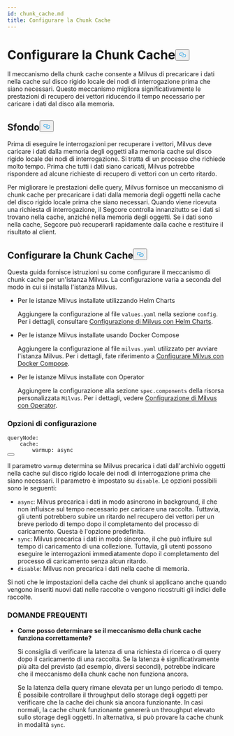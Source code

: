 ```yaml
---
id: chunk_cache.md
title: Configurare la Chunk Cache
---
```


<h1 id="Configure-Chunk-Cache" class="common-anchor-header">Configurare la Chunk Cache<button data-href="#Configure-Chunk-Cache" class="anchor-icon" translate="no">
      <svg translate="no"
        aria-hidden="true"
        focusable="false"
        height="20"
        version="1.1"
        viewBox="0 0 16 16"
        width="16"
      >
        <path
          fill="#0092E4"
          fill-rule="evenodd"
          d="M4 9h1v1H4c-1.5 0-3-1.69-3-3.5S2.55 3 4 3h4c1.45 0 3 1.69 3 3.5 0 1.41-.91 2.72-2 3.25V8.59c.58-.45 1-1.27 1-2.09C10 5.22 8.98 4 8 4H4c-.98 0-2 1.22-2 2.5S3 9 4 9zm9-3h-1v1h1c1 0 2 1.22 2 2.5S13.98 12 13 12H9c-.98 0-2-1.22-2-2.5 0-.83.42-1.64 1-2.09V6.25c-1.09.53-2 1.84-2 3.25C6 11.31 7.55 13 9 13h4c1.45 0 3-1.69 3-3.5S14.5 6 13 6z"
        ></path>
      </svg>
    </button></h1><p>Il meccanismo della chunk cache consente a Milvus di precaricare i dati nella cache sul disco rigido locale dei nodi di interrogazione prima che siano necessari. Questo meccanismo migliora significativamente le prestazioni di recupero dei vettori riducendo il tempo necessario per caricare i dati dal disco alla memoria.</p>
<h2 id="Background" class="common-anchor-header">Sfondo<button data-href="#Background" class="anchor-icon" translate="no">
      <svg translate="no"
        aria-hidden="true"
        focusable="false"
        height="20"
        version="1.1"
        viewBox="0 0 16 16"
        width="16"
      >
        <path
          fill="#0092E4"
          fill-rule="evenodd"
          d="M4 9h1v1H4c-1.5 0-3-1.69-3-3.5S2.55 3 4 3h4c1.45 0 3 1.69 3 3.5 0 1.41-.91 2.72-2 3.25V8.59c.58-.45 1-1.27 1-2.09C10 5.22 8.98 4 8 4H4c-.98 0-2 1.22-2 2.5S3 9 4 9zm9-3h-1v1h1c1 0 2 1.22 2 2.5S13.98 12 13 12H9c-.98 0-2-1.22-2-2.5 0-.83.42-1.64 1-2.09V6.25c-1.09.53-2 1.84-2 3.25C6 11.31 7.55 13 9 13h4c1.45 0 3-1.69 3-3.5S14.5 6 13 6z"
        ></path>
      </svg>
    </button></h2><p>Prima di eseguire le interrogazioni per recuperare i vettori, Milvus deve caricare i dati dalla memoria degli oggetti alla memoria cache sul disco rigido locale dei nodi di interrogazione. Si tratta di un processo che richiede molto tempo. Prima che tutti i dati siano caricati, Milvus potrebbe rispondere ad alcune richieste di recupero di vettori con un certo ritardo.</p>
<p>Per migliorare le prestazioni delle query, Milvus fornisce un meccanismo di chunk cache per precaricare i dati dalla memoria degli oggetti nella cache del disco rigido locale prima che siano necessari. Quando viene ricevuta una richiesta di interrogazione, il Segcore controlla innanzitutto se i dati si trovano nella cache, anziché nella memoria degli oggetti. Se i dati sono nella cache, Segcore può recuperarli rapidamente dalla cache e restituire il risultato al client.</p>
<h2 id="Configure-Chunk-Cache" class="common-anchor-header">Configurare la Chunk Cache<button data-href="#Configure-Chunk-Cache" class="anchor-icon" translate="no">
      <svg translate="no"
        aria-hidden="true"
        focusable="false"
        height="20"
        version="1.1"
        viewBox="0 0 16 16"
        width="16"
      >
        <path
          fill="#0092E4"
          fill-rule="evenodd"
          d="M4 9h1v1H4c-1.5 0-3-1.69-3-3.5S2.55 3 4 3h4c1.45 0 3 1.69 3 3.5 0 1.41-.91 2.72-2 3.25V8.59c.58-.45 1-1.27 1-2.09C10 5.22 8.98 4 8 4H4c-.98 0-2 1.22-2 2.5S3 9 4 9zm9-3h-1v1h1c1 0 2 1.22 2 2.5S13.98 12 13 12H9c-.98 0-2-1.22-2-2.5 0-.83.42-1.64 1-2.09V6.25c-1.09.53-2 1.84-2 3.25C6 11.31 7.55 13 9 13h4c1.45 0 3-1.69 3-3.5S14.5 6 13 6z"
        ></path>
      </svg>
    </button></h2><p>Questa guida fornisce istruzioni su come configurare il meccanismo di chunk cache per un'istanza Milvus. La configurazione varia a seconda del modo in cui si installa l'istanza Milvus.</p>
<ul>
<li><p>Per le istanze Milvus installate utilizzando Helm Charts</p>
<p>Aggiungere la configurazione al file <code translate="no">values.yaml</code> nella sezione <code translate="no">config</code>. Per i dettagli, consultare <a href="/docs/it/v2.5.x/configure-helm.md">Configurazione di Milvus con Helm Charts</a>.</p></li>
<li><p>Per le istanze Milvus installate usando Docker Compose</p>
<p>Aggiungere la configurazione al file <code translate="no">milvus.yaml</code> utilizzato per avviare l'istanza Milvus. Per i dettagli, fate riferimento a <a href="/docs/it/v2.5.x/configure-docker.md">Configurare Milvus con Docker Compose</a>.</p></li>
<li><p>Per le istanze Milvus installate con Operator</p>
<p>Aggiungere la configurazione alla sezione <code translate="no">spec.components</code> della risorsa personalizzata <code translate="no">Milvus</code>. Per i dettagli, vedere <a href="/docs/it/v2.5.x/configure_operator.md">Configurazione di Milvus con Operator</a>.</p></li>
</ul>
<h3 id="Configuration-options" class="common-anchor-header">Opzioni di configurazione</h3><pre><code translate="no" class="language-yaml"><span class="hljs-attr">queryNode</span>:
    <span class="hljs-attr">cache</span>:
        <span class="hljs-attr">warmup</span>: <span class="hljs-keyword">async</span>
<button class="copy-code-btn"></button></code></pre>
<p>Il parametro <code translate="no">warmup</code> determina se Milvus precarica i dati dall'archivio oggetti nella cache sul disco rigido locale dei nodi di interrogazione prima che siano necessari. Il parametro è impostato su <code translate="no">disable</code>. Le opzioni possibili sono le seguenti:</p>
<ul>
<li><code translate="no">async</code>: Milvus precarica i dati in modo asincrono in background, il che non influisce sul tempo necessario per caricare una raccolta. Tuttavia, gli utenti potrebbero subire un ritardo nel recupero dei vettori per un breve periodo di tempo dopo il completamento del processo di caricamento.  Questa è l'opzione predefinita.</li>
<li><code translate="no">sync</code>: Milvus precarica i dati in modo sincrono, il che può influire sul tempo di caricamento di una collezione. Tuttavia, gli utenti possono eseguire le interrogazioni immediatamente dopo il completamento del processo di caricamento senza alcun ritardo.</li>
<li><code translate="no">disable</code>: Milvus non precarica i dati nella cache di memoria.</li>
</ul>
<p>Si noti che le impostazioni della cache dei chunk si applicano anche quando vengono inseriti nuovi dati nelle raccolte o vengono ricostruiti gli indici delle raccolte.</p>
<h3 id="FAQ" class="common-anchor-header">DOMANDE FREQUENTI</h3><ul>
<li><p><strong>Come posso determinare se il meccanismo della chunk cache funziona correttamente?</strong></p>
<p>Si consiglia di verificare la latenza di una richiesta di ricerca o di query dopo il caricamento di una raccolta. Se la latenza è significativamente più alta del previsto (ad esempio, diversi secondi), potrebbe indicare che il meccanismo della chunk cache non funziona ancora.</p>
<p>Se la latenza della query rimane elevata per un lungo periodo di tempo. È possibile controllare il throughput dello storage degli oggetti per verificare che la cache dei chunk sia ancora funzionante. In casi normali, la cache chunk funzionante genererà un throughput elevato sullo storage degli oggetti. In alternativa, si può provare la cache chunk in modalità <code translate="no">sync</code>.</p></li>
</ul>
